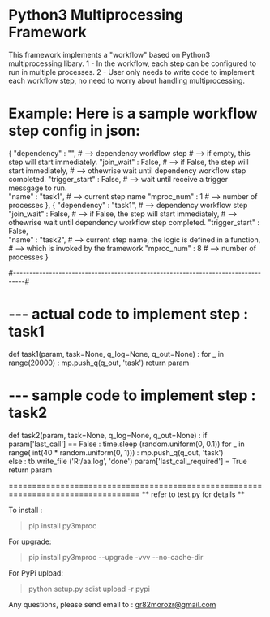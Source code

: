 # Python3 Multiprocessing Framework 

This framework implements a "workflow" based on Python3 multiprocessing libary.
1 - In the workflow, each step can be configured to run in multiple processes.
2 - User only needs to write code to implement each workflow step, no need to worry about handling multiprocessing.

Example:
Here is a sample workflow step config in json:
==================================================================================
 {
    "dependency"    : "",       # --> dependency workflow step
                                # --> if empty, this step will start immediately.
     "join_wait"     : False,   # --> if False, the step will start immediately, 
                                # --> othewrise wait until dependency workflow step completed.
     "trigger_start" : False,   # --> wait until receive a trigger messgage to run.                          
     "name"          : "task1", # --> current step name
     "mproc_num"     : 1        # --> number of processes 
 },
 {
     "dependency"    : "task1", # --> dependency workflow step
     "join_wait"     : False,   # --> if False, the step will start immediately, 
                                # --> othewrise wait until dependency workflow step completed.
     "trigger_start" : False,                              
     "name"          : "task2", # --> current step name, the logic is defined in a function, 
                                # --> which is invoked by the framework 
     "mproc_num"     : 8        # --> number of processes 
 } 
 
#---------------------------------------------------------------------------------#

# --- actual code to implement step : task1
def task1(param, task=None, q_log=None, q_out=None) :
  for _ in range(20000) : 
    mp.push_q(q_out, 'task')
  return param
  
# --- sample code to implement step : task2
def task2(param, task=None, q_log=None, q_out=None) :
  if param['last_call'] == False :
    time.sleep (random.uniform(0, 0.1))
    for _ in range( int(40 * random.uniform(0, 1))) : 
      mp.push_q(q_out, 'task')  
  else :
    tb.write_file ('R:/aa.log', 'done')
  param['last_call_required'] = True    
  return param 
 

==================================================================================
** refer to test.py for details **

To install :
> pip install py3mproc

For upgrade:
> pip install py3mproc --upgrade -vvv  --no-cache-dir

For PyPi upload:
> python setup.py sdist upload -r pypi

Any questions, please send email to : gr82morozr@gmail.com

